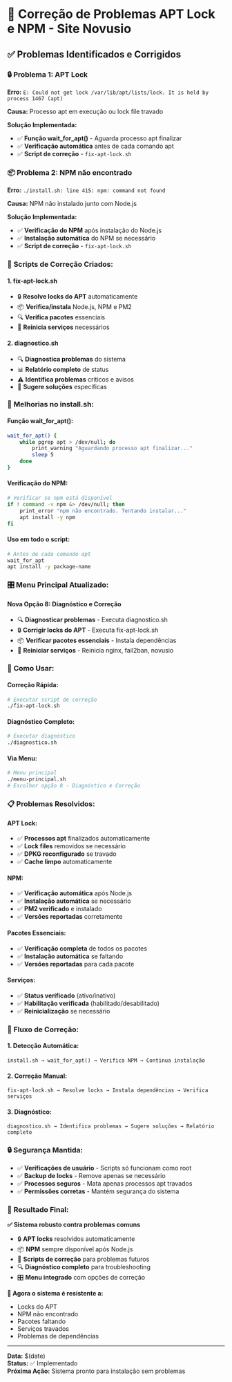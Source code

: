 # 🔧 Correção de Problemas APT Lock e NPM - Site Novusio

## ✅ Problemas Identificados e Corrigidos

### 🔒 **Problema 1: APT Lock**
**Erro:** `E: Could not get lock /var/lib/apt/lists/lock. It is held by process 1467 (apt)`

**Causa:** Processo apt em execução ou lock file travado

**Solução Implementada:**
- ✅ **Função wait_for_apt()** - Aguarda processo apt finalizar
- ✅ **Verificação automática** antes de cada comando apt
- ✅ **Script de correção** - `fix-apt-lock.sh`

### 📦 **Problema 2: NPM não encontrado**
**Erro:** `./install.sh: line 415: npm: command not found`

**Causa:** NPM não instalado junto com Node.js

**Solução Implementada:**
- ✅ **Verificação do NPM** após instalação do Node.js
- ✅ **Instalação automática** do NPM se necessário
- ✅ **Script de correção** - `fix-apt-lock.sh`

### 🔧 **Scripts de Correção Criados:**

#### **1. fix-apt-lock.sh**
- 🔒 **Resolve locks do APT** automaticamente
- 📦 **Verifica/instala** Node.js, NPM e PM2
- 🔍 **Verifica pacotes** essenciais
- 🔄 **Reinicia serviços** necessários

#### **2. diagnostico.sh**
- 🔍 **Diagnostica problemas** do sistema
- 📊 **Relatório completo** de status
- ⚠️ **Identifica problemas** críticos e avisos
- 🎯 **Sugere soluções** específicas

### 🚀 **Melhorias no install.sh:**

#### **Função wait_for_apt():**
```bash
wait_for_apt() {
    while pgrep apt > /dev/null; do
        print_warning "Aguardando processo apt finalizar..."
        sleep 5
    done
}
```

#### **Verificação do NPM:**
```bash
# Verificar se npm está disponível
if ! command -v npm &> /dev/null; then
    print_error "npm não encontrado. Tentando instalar..."
    apt install -y npm
fi
```

#### **Uso em todo o script:**
```bash
# Antes de cada comando apt
wait_for_apt
apt install -y package-name
```

### 🎛️ **Menu Principal Atualizado:**

#### **Nova Opção 8: Diagnóstico e Correção**
- 🔍 **Diagnosticar problemas** - Executa diagnostico.sh
- 🔒 **Corrigir locks do APT** - Executa fix-apt-lock.sh
- 📦 **Verificar pacotes essenciais** - Instala dependências
- 🔄 **Reiniciar serviços** - Reinicia nginx, fail2ban, novusio

### 🔧 **Como Usar:**

#### **Correção Rápida:**
```bash
# Executar script de correção
./fix-apt-lock.sh
```

#### **Diagnóstico Completo:**
```bash
# Executar diagnóstico
./diagnostico.sh
```

#### **Via Menu:**
```bash
# Menu principal
./menu-principal.sh
# Escolher opção 8 - Diagnóstico e Correção
```

### 📋 **Problemas Resolvidos:**

#### **APT Lock:**
- ✅ **Processos apt** finalizados automaticamente
- ✅ **Lock files** removidos se necessário
- ✅ **DPKG reconfigurado** se travado
- ✅ **Cache limpo** automaticamente

#### **NPM:**
- ✅ **Verificação automática** após Node.js
- ✅ **Instalação automática** se necessário
- ✅ **PM2 verificado** e instalado
- ✅ **Versões reportadas** corretamente

#### **Pacotes Essenciais:**
- ✅ **Verificação completa** de todos os pacotes
- ✅ **Instalação automática** se faltando
- ✅ **Versões reportadas** para cada pacote

#### **Serviços:**
- ✅ **Status verificado** (ativo/inativo)
- ✅ **Habilitação verificada** (habilitado/desabilitado)
- ✅ **Reinicialização** se necessário

### 🎯 **Fluxo de Correção:**

#### **1. Detecção Automática:**
```
install.sh → wait_for_apt() → Verifica NPM → Continua instalação
```

#### **2. Correção Manual:**
```
fix-apt-lock.sh → Resolve locks → Instala dependências → Verifica serviços
```

#### **3. Diagnóstico:**
```
diagnostico.sh → Identifica problemas → Sugere soluções → Relatório completo
```

### 🔒 **Segurança Mantida:**

- ✅ **Verificações de usuário** - Scripts só funcionam como root
- ✅ **Backup de locks** - Remove apenas se necessário
- ✅ **Processos seguros** - Mata apenas processos apt travados
- ✅ **Permissões corretas** - Mantém segurança do sistema

### 🎉 **Resultado Final:**

**✅ Sistema robusto contra problemas comuns**

- 🔒 **APT locks** resolvidos automaticamente
- 📦 **NPM** sempre disponível após Node.js
- 🔧 **Scripts de correção** para problemas futuros
- 🔍 **Diagnóstico completo** para troubleshooting
- 🎛️ **Menu integrado** com opções de correção

**🎯 Agora o sistema é resistente a:**
- Locks do APT
- NPM não encontrado
- Pacotes faltando
- Serviços travados
- Problemas de dependências

---

**Data:** $(date)  
**Status:** ✅ Implementado  
**Próxima Ação:** Sistema pronto para instalação sem problemas
